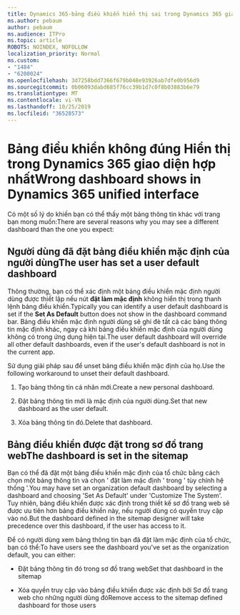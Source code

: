 ```yaml
---
title: Dynamics 365-bảng điều khiển hiển thị sai trong Dynamics 365 giao diện hợp nhất
ms.author: pebaum
author: pebaum
ms.audience: ITPro
ms.topic: article
ROBOTS: NOINDEX, NOFOLLOW
localization_priority: Normal
ms.custom:
- "1484"
- "6200024"
ms.openlocfilehash: 3d7258bdd7366f679b048e93926ab7dfe0b956d9
ms.sourcegitcommit: 0b06093dabd685f76cc39b1d7c0f8b03883b6e79
ms.translationtype: MT
ms.contentlocale: vi-VN
ms.lasthandoff: 10/25/2019
ms.locfileid: "36528573"
---
```

# <a name="wrong-dashboard-shows-in-dynamics-365-unified-interface"></a><span data-ttu-id="dc6e6-102">Bảng điều khiển không đúng Hiển thị trong Dynamics 365 giao diện hợp nhất</span><span class="sxs-lookup"><span data-stu-id="dc6e6-102">Wrong dashboard shows in Dynamics 365 unified interface</span></span>

<span data-ttu-id="dc6e6-103">Có một số lý do khiến bạn có thể thấy một bảng thông tin khác với trang bạn mong muốn:</span><span class="sxs-lookup"><span data-stu-id="dc6e6-103">There are several reasons why you may see a different dashboard than the one you expect:</span></span>

## <a name="the-user-has-set-a-user-default-dashboard"></a><span data-ttu-id="dc6e6-104">Người dùng đã đặt bảng điều khiển mặc định của người dùng</span><span class="sxs-lookup"><span data-stu-id="dc6e6-104">The user has set a user default dashboard</span></span> 

<span data-ttu-id="dc6e6-105">Thông thường, bạn có thể xác định một bảng điều khiển mặc định người dùng được thiết lập nếu nút **đặt làm mặc định** không hiển thị trong thanh lệnh bảng điều khiển.</span><span class="sxs-lookup"><span data-stu-id="dc6e6-105">Typically you can identify a user default dashboard is set if the **Set As Default** button does not show in the dashboard command bar.</span></span> <span data-ttu-id="dc6e6-106">Bảng điều khiển mặc định người dùng sẽ ghi đè tất cả các bảng thông tin mặc định khác, ngay cả khi bảng điều khiển mặc định của người dùng không có trong ứng dụng hiện tại.</span><span class="sxs-lookup"><span data-stu-id="dc6e6-106">The user default dashboard will override all other default dashboards, even if the user's default dashboard is not in the current app.</span></span>

<span data-ttu-id="dc6e6-107">Sử dụng giải pháp sau để unset bảng điều khiển mặc định của họ.</span><span class="sxs-lookup"><span data-stu-id="dc6e6-107">Use the following workaround to unset their default dashboard.</span></span>

1. <span data-ttu-id="dc6e6-108">Tạo bảng thông tin cá nhân mới.</span><span class="sxs-lookup"><span data-stu-id="dc6e6-108">Create a new personal dashboard.</span></span>

2. <span data-ttu-id="dc6e6-109">Đặt bảng thông tin mới là mặc định của người dùng.</span><span class="sxs-lookup"><span data-stu-id="dc6e6-109">Set that new dashboard as the user default.</span></span>

3. <span data-ttu-id="dc6e6-110">Xóa bảng thông tin đó.</span><span class="sxs-lookup"><span data-stu-id="dc6e6-110">Delete that dashboard.</span></span>

## <a name="the-dashboard-is-set-in-the-sitemap"></a><span data-ttu-id="dc6e6-111">Bảng điều khiển được đặt trong sơ đồ trang web</span><span class="sxs-lookup"><span data-stu-id="dc6e6-111">The dashboard is set in the sitemap</span></span>

<span data-ttu-id="dc6e6-112">Bạn có thể đã đặt một bảng điều khiển mặc định của tổ chức bằng cách chọn một bảng thông tin và chọn ' đặt làm mặc định ' trong ' tùy chỉnh hệ thống '.</span><span class="sxs-lookup"><span data-stu-id="dc6e6-112">You may have set an organization default dashboard by selecting a dashboard and choosing 'Set As Default' under 'Customize The System'.</span></span> <span data-ttu-id="dc6e6-113">Tuy nhiên, bảng điều khiển được xác định trong thiết kế sơ đồ trang web sẽ được ưu tiên hơn bảng điều khiển này, nếu người dùng có quyền truy cập vào nó.</span><span class="sxs-lookup"><span data-stu-id="dc6e6-113">But the dashboard defined in the sitemap designer will take precedence over this dashboard, if the user has access to it.</span></span>

<span data-ttu-id="dc6e6-114">Để có người dùng xem bảng thông tin bạn đã đặt làm mặc định của tổ chức, bạn có thể:</span><span class="sxs-lookup"><span data-stu-id="dc6e6-114">To have users see the dashboard you've set as the organization default, you can either:</span></span>

* <span data-ttu-id="dc6e6-115">Đặt bảng thông tin đó trong sơ đồ trang web</span><span class="sxs-lookup"><span data-stu-id="dc6e6-115">Set that dashboard in the sitemap</span></span>

* <span data-ttu-id="dc6e6-116">Xóa quyền truy cập vào bảng điều khiển được xác định bởi Sơ đồ trang web cho những người dùng đó</span><span class="sxs-lookup"><span data-stu-id="dc6e6-116">Remove access to the sitemap defined dashboard for those users</span></span>

